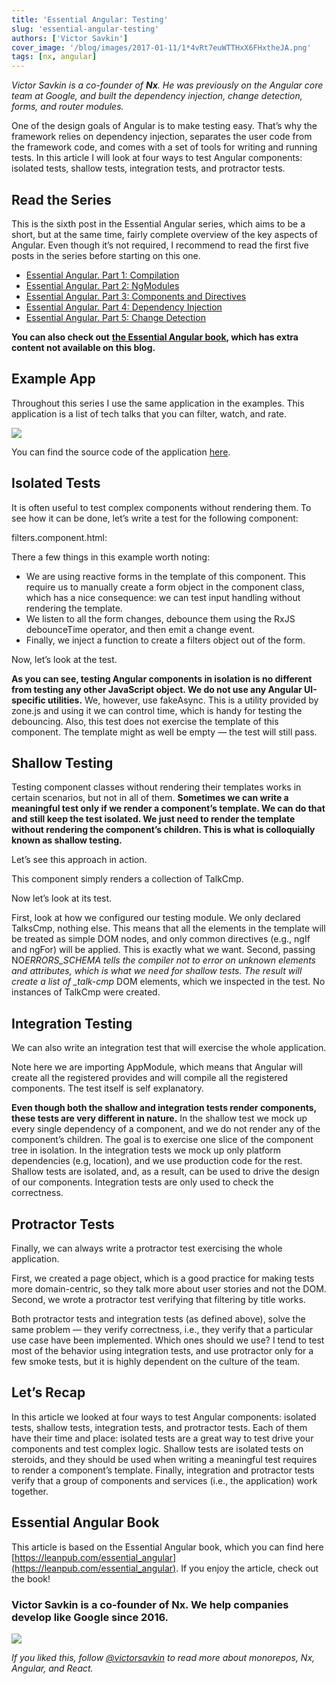 ```yaml
---
title: 'Essential Angular: Testing'
slug: 'essential-angular-testing'
authors: ['Victor Savkin']
cover_image: '/blog/images/2017-01-11/1*4vRt7euWTTHxX6FHxtheJA.png'
tags: [nx, angular]
---
```


_Victor Savkin is a co-founder of **Nx**. He was previously on the Angular core team at Google, and built the dependency injection, change detection, forms, and router modules._

One of the design goals of Angular is to make testing easy. That’s why the framework relies on dependency injection, separates the user code from the framework code, and comes with a set of tools for writing and running tests. In this article I will look at four ways to test Angular components: isolated tests, shallow tests, integration tests, and protractor tests.

## Read the Series

This is the sixth post in the Essential Angular series, which aims to be a short, but at the same time, fairly complete overview of the key aspects of Angular. Even though it’s not required, I recommend to read the first five posts in the series before starting on this one.

- [Essential Angular. Part 1: Compilation](https://medium.com/essential-angular-2-compilation-cfbebf9bb6e4#.y9s7pc41m)
- [Essential Angular. Part 2: NgModules](https://medium.com/essential-angular-ngmodules-16474ea99713#.5y73lcqde)
- [Essential Angular. Part 3: Components and Directives](https://medium.com/essential-angular-components-and-directives-ab65172ba60#.47zn86pdl)
- [Essential Angular. Part 4: Dependency Injection](https://medium.com/essential-angular-dependency-injection-a6b9dcca1761#.opd2cg9wk)
- [Essential Angular. Part 5: Change Detection](https://medium.com/essential-angular-change-detection-fe0e868dcc00#.isq09mg9b)

**You can also check out** [**the Essential Angular book**](https://gumroad.com/l/essential_angular)**, which has extra content not available on this blog.**

## Example App

Throughout this series I use the same application in the examples. This application is a list of tech talks that you can filter, watch, and rate.

![](/blog/images/2017-01-11/1*Vjih_NbJCX6bzORavaL8qg.avif)

You can find the source code of the application [here](https://github.com/vsavkin/essential-angular-book-app).

## Isolated Tests

It is often useful to test complex components without rendering them. To see how it can be done, let’s write a test for the following component:

filters.component.html:

There a few things in this example worth noting:

- We are using reactive forms in the template of this component. This require us to manually create a form object in the component class, which has a nice consequence: we can test input handling without rendering the template.
- We listen to all the form changes, debounce them using the RxJS debounceTime operator, and then emit a change event.
- Finally, we inject a function to create a filters object out of the form.

Now, let’s look at the test.

**As you can see, testing Angular components in isolation is no different from testing any other JavaScript object. We do not use any Angular UI-specific utilities.** We, however, use fakeAsync. This is a utility provided by zone.js and using it we can control time, which is handy for testing the debouncing. Also, this test does not exercise the template of this component. The template might as well be empty — the test will still pass.

## Shallow Testing

Testing component classes without rendering their templates works in certain scenarios, but not in all of them. **Sometimes we can write a meaningful test only if we render a component’s template. We can do that and still keep the test isolated. We just need to render the template without rendering the component’s children. This is what is colloquially known as shallow testing.**

Let’s see this approach in action.

This component simply renders a collection of TalkCmp.

Now let’s look at its test.

First, look at how we configured our testing module. We only declared TalksCmp, nothing else. This means that all the elements in the template will be treated as simple DOM nodes, and only common directives (e.g., ngIf and ngFor) will be applied. This is exactly what we want. Second, passing NO*ERRORS_SCHEMA tells the compiler not to error on unknown elements and attributes, which is what we need for shallow tests. The result will create a list of \_talk-cmp* DOM elements, which we inspected in the test. No instances of TalkCmp were created.

## Integration Testing

We can also write an integration test that will exercise the whole application.

Note here we are importing AppModule, which means that Angular will create all the registered provides and will compile all the registered components. The test itself is self explanatory.

**Even though both the shallow and integration tests render components, these tests are very different in nature.** In the shallow test we mock up every single dependency of a component, and we do not render any of the component’s children. The goal is to exercise one slice of the component tree in isolation. In the integration tests we mock up only platform dependencies (e.g, location), and we use production code for the rest. Shallow tests are isolated, and, as a result, can be used to drive the design of our components. Integration tests are only used to check the correctness.

## Protractor Tests

Finally, we can always write a protractor test exercising the whole application.

First, we created a page object, which is a good practice for making tests more domain-centric, so they talk more about user stories and not the DOM. Second, we wrote a protractor test verifying that filtering by title works.

Both protractor tests and integration tests (as defined above), solve the same problem — they verify correctness, i.e., they verify that a particular use case have been implemented. Which ones should we use? I tend to test most of the behavior using integration tests, and use protractor only for a few smoke tests, but it is highly dependent on the culture of the team.

## Let’s Recap

In this article we looked at four ways to test Angular components: isolated tests, shallow tests, integration tests, and protractor tests. Each of them have their time and place: isolated tests are a great way to test drive your components and test complex logic. Shallow tests are isolated tests on steroids, and they should be used when writing a meaningful test requires to render a component’s template. Finally, integration and protractor tests verify that a group of components and services (i.e., the application) work together.

## Essential Angular Book

This article is based on the Essential Angular book, which you can find here [https://leanpub.com/essential_angular](https://leanpub.com/essential_angular). If you enjoy the article, check out the book!

### Victor Savkin is a co-founder of Nx. We help companies develop like Google since 2016.

![](/blog/images/2017-01-11/0*4HpWdaQEPIQr1EDw.avif)

_If you liked this, follow_ [_@victorsavkin_](http://twitter.com/victorsavkin) _to read more about monorepos, Nx, Angular, and React._
